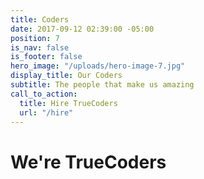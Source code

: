 ```yaml
---
title: Coders
date: 2017-09-12 02:39:00 -05:00
position: 7
is_nav: false
is_footer: false
hero_image: "/uploads/hero-image-7.jpg"
display_title: Our Coders
subtitle: The people that make us amazing
call_to_action:
  title: Hire TrueCoders
  url: "/hire"
---
```


# We're TrueCoders
